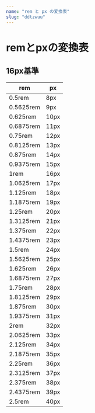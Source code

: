 ```yaml
---
name: "rem と px の変換表"
slug: "ddtzwuu"
---
```


# remとpxの変換表

## 16px基準

| rem | px |
| --- | --- |
| 0.5rem | 8px |
| 0.5625rem | 9px |
| 0.625rem | 10px |
| 0.6875rem | 11px |
| 0.75rem | 12px |
| 0.8125rem | 13px |
| 0.875rem | 14px |
| 0.9375rem | 15px |
| 1rem | 16px |
| 1.0625rem | 17px |
| 1.125rem | 18px |
| 1.1875rem | 19px |
| 1.25rem | 20px |
| 1.3125rem | 21px |
| 1.375rem | 22px |
| 1.4375rem | 23px |
| 1.5rem | 24px |
| 1.5625rem | 25px |
| 1.625rem | 26px |
| 1.6875rem | 27px |
| 1.75rem | 28px |
| 1.8125rem | 29px |
| 1.875rem | 30px |
| 1.9375rem | 31px |
| 2rem | 32px |
| 2.0625rem | 33px |
| 2.125rem | 34px |
| 2.1875rem | 35px |
| 2.25rem | 36px |
| 2.3125rem | 37px |
| 2.375rem | 38px |
| 2.4375rem | 39px |
| 2.5rem | 40px |



